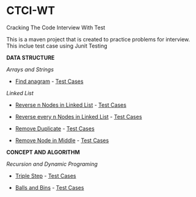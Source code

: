 # CTCI-WT
Cracking The Code Interview With Test

This is a maven project that is created to practice problems for interview. This inclue test case using Junit Testing

**DATA STRUCTURE**

*Arrays and Strings*
- [Find anagram](https://github.com/nguyenbuiUCSD/CTCI-WT/blob/d84d1e05e62099ff063a570577727b0ea5377727/CTCI-WT/src/main/java/com/github/nguyenbuiUCSD/CTCI/Anagram.java#L9) - [Test Cases](https://github.com/nguyenbuiUCSD/CTCI-WT/blob/d84d1e05e62099ff063a570577727b0ea5377727/CTCI-WT/src/test/java/com/github/nguyenbuiUCSD/CTCITest/AnagramTest.java#L11)


*Linked List*
- [Reverse n Nodes in Linked List](https://github.com/nguyenbuiUCSD/CTCI-WT/blob/d84d1e05e62099ff063a570577727b0ea5377727/CTCI-WT/src/main/java/com/github/nguyenbuiUCSD/CTCI/SingleLinkedList.java#L4) - [Test Cases](https://github.com/nguyenbuiUCSD/CTCI-WT/blob/d84d1e05e62099ff063a570577727b0ea5377727/CTCI-WT/src/test/java/com/github/nguyenbuiUCSD/CTCITest/SingleLinkedListTest.java#L10)

- [Reverse every n Nodes in Linked List](https://github.com/nguyenbuiUCSD/CTCI-WT/blob/d84d1e05e62099ff063a570577727b0ea5377727/CTCI-WT/src/main/java/com/github/nguyenbuiUCSD/CTCI/SingleLinkedList.java#L164) - [Test Cases](https://github.com/nguyenbuiUCSD/CTCI-WT/blob/d84d1e05e62099ff063a570577727b0ea5377727/CTCI-WT/src/test/java/com/github/nguyenbuiUCSD/CTCITest/SingleLinkedListTest.java#L10)

- [Remove Duplicate](https://github.com/nguyenbuiUCSD/CTCI-WT/blob/de27c642ebb7e449df88834dd3ba6f909c206ef2/CTCI-WT/src/main/java/com/github/nguyenbuiUCSD/CTCI/SingleLinkedList.java#L221) - [Test Cases](https://github.com/nguyenbuiUCSD/CTCI-WT/blob/de27c642ebb7e449df88834dd3ba6f909c206ef2/CTCI-WT/src/test/java/com/github/nguyenbuiUCSD/CTCITest/SingleLinkedListTest.java#L77)

- [Remove Node in Middle](https://github.com/nguyenbuiUCSD/CTCI-WT/blob/7b31b9f97fd848bb6a125e428e3003afeaaa8671/CTCI-WT/src/main/java/com/github/nguyenbuiUCSD/CTCI/SingleLinkedList.java#L248) - [Test Cases](https://github.com/nguyenbuiUCSD/CTCI-WT/blob/7b31b9f97fd848bb6a125e428e3003afeaaa8671/CTCI-WT/src/test/java/com/github/nguyenbuiUCSD/CTCITest/SingleLinkedListTest.java#L136)

**CONCEPT AND ALGORITHM**

*Recursion and Dynamic Programing*
- [Triple Step](https://github.com/nguyenbuiUCSD/CTCI-WT/blob/88d96ad6cd28273942c9314d4821b8f2ff12c912/CTCI-WT/src/main/java/com/github/nguyenbuiUCSD/CTCI/TripleStep.java#L5) - [Test Cases](https://github.com/nguyenbuiUCSD/CTCI-WT/blob/88d96ad6cd28273942c9314d4821b8f2ff12c912/CTCI-WT/src/test/java/com/github/nguyenbuiUCSD/CTCITest/findTripleStepTest.java#L11)

- [Balls and Bins](https://github.com/nguyenbuiUCSD/CTCI-WT/blob/eccaa68925949fde5be33168e393bf1ac5b5acdc/CTCI-WT/src/main/java/com/github/nguyenbuiUCSD/CTCI/BinsAndBalls.java#L16) - [Test Cases](https://github.com/nguyenbuiUCSD/CTCI-WT/blob/eccaa68925949fde5be33168e393bf1ac5b5acdc/CTCI-WT/src/test/java/com/github/nguyenbuiUCSD/CTCITest/BinsAndBallsTest.java#L14)

